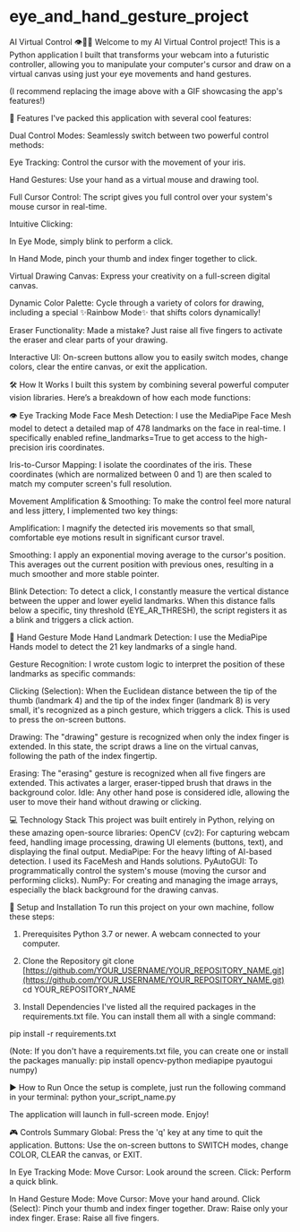 # eye_and_hand_gesture_project

AI Virtual Control 👁️🤚✨
Welcome to my AI Virtual Control project! This is a Python application I built that transforms your webcam into a futuristic controller, allowing you to manipulate your computer's cursor and draw on a virtual canvas using just your eye movements and hand gestures.

(I recommend replacing the image above with a GIF showcasing the app's features!)

🚀 Features
I've packed this application with several cool features:

Dual Control Modes: Seamlessly switch between two powerful control methods:

Eye Tracking: Control the cursor with the movement of your iris.

Hand Gestures: Use your hand as a virtual mouse and drawing tool.

Full Cursor Control: The script gives you full control over your system's mouse cursor in real-time.

Intuitive Clicking:

In Eye Mode, simply blink to perform a click.

In Hand Mode, pinch your thumb and index finger together to click.

Virtual Drawing Canvas: Express your creativity on a full-screen digital canvas.

Dynamic Color Palette: Cycle through a variety of colors for drawing, including a special ✨Rainbow Mode✨ that shifts colors dynamically!

Eraser Functionality: Made a mistake? Just raise all five fingers to activate the eraser and clear parts of your drawing.

Interactive UI: On-screen buttons allow you to easily switch modes, change colors, clear the entire canvas, or exit the application.

🛠️ How It Works
I built this system by combining several powerful computer vision libraries. Here’s a breakdown of how each mode functions:

👁️ Eye Tracking Mode
Face Mesh Detection: I use the MediaPipe Face Mesh model to detect a detailed map of 478 landmarks on the face in real-time. I specifically enabled refine_landmarks=True to get access to the high-precision iris coordinates.

Iris-to-Cursor Mapping: I isolate the coordinates of the iris. These coordinates (which are normalized between 0 and 1) are then scaled to match my computer screen's full resolution.

Movement Amplification & Smoothing: To make the control feel more natural and less jittery, I implemented two key things:

Amplification: I magnify the detected iris movements so that small, comfortable eye motions result in significant cursor travel.

Smoothing: I apply an exponential moving average to the cursor's position. This averages out the current position with previous ones, resulting in a much smoother and more stable pointer.

Blink Detection: To detect a click, I constantly measure the vertical distance between the upper and lower eyelid landmarks. When this distance falls below a specific, tiny threshold (EYE_AR_THRESH), the script registers it as a blink and triggers a click action.

🤚 Hand Gesture Mode
Hand Landmark Detection: I use the MediaPipe Hands model to detect the 21 key landmarks of a single hand.

Gesture Recognition: I wrote custom logic to interpret the position of these landmarks as specific commands:

Clicking (Selection): When the Euclidean distance between the tip of the thumb (landmark 4) and the tip of the index finger (landmark 8) is very small, it's recognized as a pinch gesture, which triggers a click. This is used to press the on-screen buttons.

Drawing: The "drawing" gesture is recognized when only the index finger is extended. In this state, the script draws a line on the virtual canvas, following the path of the index fingertip.

Erasing: The "erasing" gesture is recognized when all five fingers are extended. This activates a larger, eraser-tipped brush that draws in the background color.
Idle: Any other hand pose is considered idle, allowing the user to move their hand without drawing or clicking.

💻 Technology Stack
This project was built entirely in Python, relying on these amazing open-source libraries:
OpenCV (cv2): For capturing webcam feed, handling image processing, drawing UI elements (buttons, text), and displaying the final output.
MediaPipe: For the heavy lifting of AI-based detection. I used its FaceMesh and Hands solutions.
PyAutoGUI: To programmatically control the system's mouse (moving the cursor and performing clicks).
NumPy: For creating and managing the image arrays, especially the black background for the drawing canvas.

🔧 Setup and Installation
To run this project on your own machine, follow these steps:

1. Prerequisites
Python 3.7 or newer.
A webcam connected to your computer.

2. Clone the Repository
git clone [https://github.com/YOUR_USERNAME/YOUR_REPOSITORY_NAME.git](https://github.com/YOUR_USERNAME/YOUR_REPOSITORY_NAME.git)
cd YOUR_REPOSITORY_NAME

3. Install Dependencies
I've listed all the required packages in the requirements.txt file. You can install them all with a single command:

pip install -r requirements.txt

(Note: If you don't have a requirements.txt file, you can create one or install the packages manually: pip install opencv-python mediapipe pyautogui numpy)

▶️ How to Run
Once the setup is complete, just run the following command in your terminal:
python your_script_name.py

The application will launch in full-screen mode. Enjoy!

🎮 Controls Summary
Global: Press the 'q' key at any time to quit the application.
Buttons: Use the on-screen buttons to SWITCH modes, change COLOR, CLEAR the canvas, or EXIT.

In Eye Tracking Mode:
Move Cursor: Look around the screen.
Click: Perform a quick blink.

In Hand Gesture Mode:
Move Cursor: Move your hand around.
Click (Select): Pinch your thumb and index finger together.
Draw: Raise only your index finger.
Erase: Raise all five fingers.
